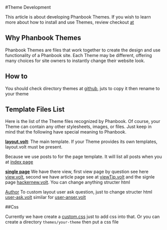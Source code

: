 #Theme Development

This article is about developing Phanbook Themes. If you wish to learn more about how to install and use Themes, review checkout [at]()

## Why Phanbook Themes

Phanbook Themes are files that work together to create the design and use functionality of a Phanbook site.  Each Theme may be different, offering many choices for site owners to instantly change their website look.

## How to

You should check  directory themes at [github](https://github.com/phanbook/phanbook/tree/master/apps/themes), juts to copy it then rename to your theme

## Template Files List

Here is the list of the Theme files recognized by Phanbook. Of course, your Theme can contain any other stylesheets, images, or files. Just keep in mind that the following have special meaning to Phanbook.

[**layout.volt**](https://github.com/phanbook/phanbook/blob/master/apps/themes/discourse/layout.volt): The main template. If your Theme provides its own templates, layout.volt must be present.


Because we use posts to for the page template. It will list all posts when you at [index page](https://github.com/phanbook/phanbook/blob/master/apps/themes/discourse/posts/index.volt)

[**single page**](https://github.com/phanbook/phanbook/blob/master/apps/themes/discourse/posts/view.volt) We have there view, first view page by question see here [view.volt](https://github.com/phanbook/phanbook/blob/master/apps/themes/discourse/posts/view.volt), second we have article page see at [viewTip.volt](https://github.com/phanbook/phanbook/blob/master/apps/themes/discourse/posts/viewTip.volt) and the signle page [hackernew.volt](https://github.com/phanbook/phanbook/blob/master/apps/themes/discourse/posts/viewHackernew.volt). You can change anything structer html

[Author]() To custom layout user ask question, just to change structer html [user-ask.volt](https://github.com/phanbook/phanbook/blob/master/apps/themes/discourse/user-ask.volt) similar for [user-anser.volt](https://github.com/phanbook/phanbook/blob/master/apps/themes/discourse/user-answer.volt)

##Css

Currently we have create a [custom.css](https://github.com/phanbook/phanbook/blob/master/public/css/custom.css) just to add css into that. Or you can create a directory ```themes/your-theme``` then put a css file
